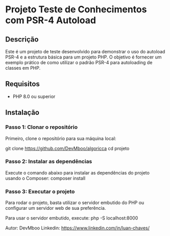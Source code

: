 # Projeto Teste de Conhecimentos com PSR-4 Autoload

## Descrição

Este é um projeto de teste desenvolvido para demonstrar o uso do autoload PSR-4 e a estrutura básica para um projeto PHP. O objetivo é fornecer um exemplo prático de como utilizar o padrão PSR-4 para autoloading de classes em PHP.

## Requisitos

- PHP 8.0 ou superior

## Instalação

### Passo 1: Clonar o repositório

Primeiro, clone o repositório para sua máquina local:

git clone https://github.com/DevMboo/algoricca
cd projeto

### Passo 2: Instalar as dependências
Execute o comando abaixo para instalar as dependências do projeto usando o Composer:
composer install

### Passo 3: Executar o projeto
Para rodar o projeto, basta utilizar o servidor embutido do PHP ou configurar um servidor web de sua preferência.

Para usar o servidor embutido, execute:
php -S localhost:8000 

Autor: DevMboo
Linkedin: https://www.linkedin.com/in/luan-chaves/